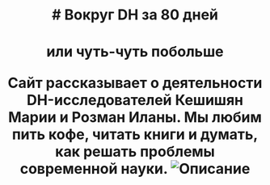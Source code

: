<h1 align="center"> # Вокруг DH за 80 дней 
<h1 align="center"> или чуть-чуть побольше 

Сайт рассказывает о деятельности DH-исследователей Кешишян Марии и Розман Иланы. Мы любим пить кофе, читать книги и думать, как решать проблемы современной науки.
![Описание]([ссылка](https://github.com/MariaKeshish/webdev/blob/0f39f77ae8f310cf1d92ba0bcc548c1d8a2f893c/static/images/lana.jpg))
